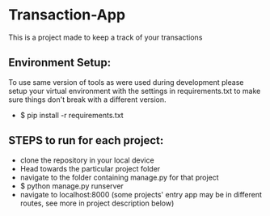 # Transaction-App
This is a project made to keep a track of your transactions

## Environment Setup:
  To use same version of tools as were used during development please setup your virtual environment with the settings in requirements.txt to make sure things don't break with a different version.
  - $ pip install -r requirements.txt    
   
## STEPS to run for each project:
  - clone the repository in your local device
  - Head towards the particular project folder
  - navigate to the folder containing manage.py for that project
  - $ python manage.py runserver
  - navigate to localhost:8000
  (some projects' entry app may be in different routes, see more in project description below)
